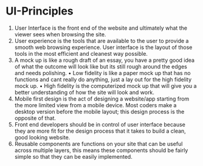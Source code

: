 # UI-Principles

1.	 User Interface is the front end of the website and ultimately what the viewer sees when browsing the site.
2.	User experience is the tools that are available to the user to provide a smooth web browsing experience. User interface is the layout of those tools in the most efficient and cleanest way possible.
3.	A mock up is like a rough draft of an essay, you have a pretty good idea of what the outcome will look like but its still rough around the edges and needs polishing.
•	 Low fidelity is like a paper mock up that has no functions and cant really do anything, just a lay out for the high fidelity mock up.
•	High fidelity is the computerized mock up that will give you a better understanding of how the site will look and work.
4.	Mobile first design is the act of designing a website/app starting from the more limited view from a mobile device. Most coders make a desktop version before the mobile layout; this design process is the opposite of that.
5.	Front end developers should be in control of user interface because they are more fit for the design process that it takes to build a clean, good looking website.
6.	Reusable components are functions on your site that can be useful across multiple layers, this means these components should be fairly simple so that they can be easily implemented.
